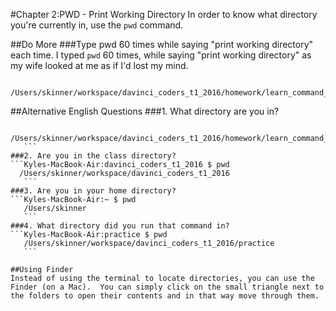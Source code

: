 #Chapter 2:PWD - Print Working Directory
In order to know what directory you're currently in, use the `pwd` command.

##Do More
###Type pwd 60 times while saying "print working directory" each time.
I typed `pwd` 60 times, while saying "print working directory" as my wife looked at me as if I'd lost my mind.
```Kyles-MacBook-Air:chapter_2 $ pwd
   /Users/skinner/workspace/davinci_coders_t1_2016/homework/learn_command_line_exercises/chapter_2
   ```
   
##Alternative English Questions
###1. What directory are you in?
  ```Kyles-MacBook-Air:chapter_2 $ pwd
     /Users/skinner/workspace/davinci_coders_t1_2016/homework/learn_command_line_exercises/chapter_2
     ```
###2. Are you in the class directory?
  ```Kyles-MacBook-Air:davinci_coders_t1_2016 $ pwd
    /Users/skinner/workspace/davinci_coders_t1_2016
     ```
###3. Are you in your home directory?
  ```Kyles-MacBook-Air:~ $ pwd
     /Users/skinner
     ```
###4. What directory did you run that command in?
  ```Kyles-MacBook-Air:practice $ pwd
     /Users/skinner/workspace/davinci_coders_t1_2016/practice
     ```

##Using Finder
Instead of using the terminal to locate directories, you can use the Finder (on a Mac).  You can simply click on the small triangle next to the folders to open their contents and in that way move through them.

  
